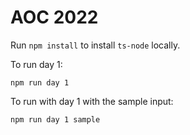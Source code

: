 # AOC 2022

Run `npm install` to install `ts-node` locally.

To run day 1:

```
npm run day 1
```

To run with day 1 with the sample input:

```
npm run day 1 sample
```
